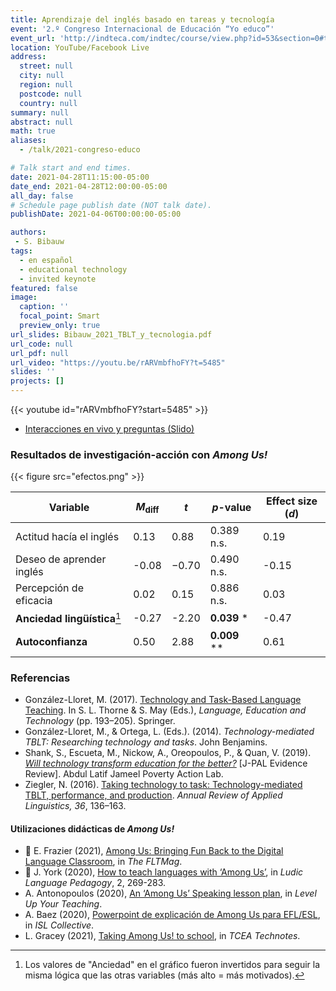 ```yaml
---
title: Aprendizaje del inglés basado en tareas y tecnología
event: '2.º Congreso Internacional de Educación “Yo educo”'
event_url: 'http://indteca.com/indtec/course/view.php?id=53&section=0#tabs-tree-start'
location: YouTube/Facebook Live
address:
  street: null
  city: null
  region: null
  postcode: null
  country: null
summary: null
abstract: null
math: true
aliases:
  - /talk/2021-congreso-educo

# Talk start and end times.
date: 2021-04-28T11:15:00-05:00
date_end: 2021-04-28T12:00:00-05:00
all_day: false
# Schedule page publish date (NOT talk date).
publishDate: 2021-04-06T00:00:00-05:00

authors:
 - S. Bibauw
tags:
  - en español
  - educational technology
  - invited keynote
featured: false
image:
  caption: ''
  focal_point: Smart
  preview_only: true
url_slides: Bibauw_2021_TBLT_y_tecnologia.pdf
url_code: null
url_pdf: null
url_video: "https://youtu.be/rARVmbfhoFY?t=5485"
slides: ''
projects: []
---
```


{{< youtube id="rARVmbfhoFY?start=5485" >}}

* [Interacciones en vivo y preguntas (Slido)](https://app.sli.do/event/0jfxlmuy)

### Resultados de investigación-acción con _Among Us!_

{{< figure src="efectos.png" >}}

| Variable                 |_M_<sub>diff</sub> | _t_ | _p_-value | Effect size (_d_)|
|--------------------------|-------|---------|---------|--------|
| Actitud hacía el inglés  | 0.13  | 0.88  | 0.389 n.s. | 0.19  |
| Deseo de aprender inglés | -0.08 | −0.70 | 0.490 n.s. | -0.15 |
| Percepción de eficacia   | 0.02  | 0.15  | 0.886 n.s. | 0.03  |
| **Anciedad lingüística**[^1] | -0.27  | -2.20  | **0.039** * | -0.47 |
| **Autoconfianza**        | 0.50  | 2.88  | **0.009** **| 0.61 |

[^1]: Los valores de "Anciedad" en el gráfico fueron invertidos para seguir la misma lógica que las otras variables (más alto = más motivados).

### Referencias

- González-Lloret, M. (2017). [Technology and Task-Based Language Teaching](https://doi.org/10.1007/978-3-319-02237-6_16). In S. L. Thorne & S. May (Eds.), _Language, Education and Technology_ (pp. 193–205). Springer.
- González-Lloret, M., & Ortega, L. (Eds.). (2014). _Technology-mediated TBLT: Researching technology and tasks_. John Benjamins.
- Shank, S., Escueta, M., Nickow, A., Oreopoulos, P., & Quan, V. (2019). _[Will technology transform education for the better?](https://www.povertyactionlab.org/sites/default/files/documents/education-technology-evidence-review.pdf)_ [J-PAL Evidence Review]. Abdul Latif Jameel Poverty Action Lab.
- Ziegler, N. (2016). [Taking technology to task: Technology-mediated TBLT, performance, and production](https://doi.org/10.1017/S0267190516000039). _Annual Review of Applied Linguistics, 36_, 136–163.

#### Utilizaciones didácticas de _Among Us!_

- 🔖 E. Frazier (2021), [Among Us: Bringing Fun Back to the Digital Language Classroom](https://fltmag.com/among-us/), in _The FLTMag_.
- 🔖 J. York (2020), [How to teach languages with ‘Among Us’](https://llpjournal.org/2020/10/25/j-york-how-to-teach-languages-with-among-us.html), in _Ludic Language Pedagogy_, 2, 269-283.
- A. Antonopoulos (2020), [An ‘Among Us’ Speaking lesson plan](https://levelupyourteaching.com/an-among-us-speaking-lesson-plan/), in _Level Up Your Teaching_.
- A. Baez (2020), [Powerpoint de explicación de Among Us para EFL/ESL](https://en.islcollective.com/english-esl-powerpoints/material-type/conversation-and-dialogs/among-us/129357), in _ISL Collective_.
- L. Gracey (2021), [Taking Among Us! to school](https://blog.tcea.org/taking-among-us-to-school/), in _TCEA Technotes_.
